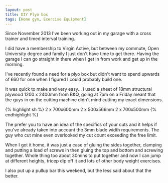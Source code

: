 ```yaml
---
layout: post
title: DIY Plyo box
tags: [Home gym, Exercise Equipment]
---
```


Since November 2013 I've been working out in my garage with a cross trainer and timed interval training.

I did have a membership to Virgin Active, but between my commute, Open University degree and family I just don't have time to get there. Having the garage I can go straight in there when I get in from work and get up in the morning.

I've recently found a need for a plyo box but didn't want to spend upwards of £60 for one when I figured I could probably build one.

It was quick to make and very easy... I used a sheet of 18mm structural plywood 1200 x 2400mm from B&Q, going at 7pm on a Friday meant that the guys in on the cutting machine didn't mind cutting my exact dimensions.

{% highlight sh %}
2 x 700x600mm
2 x 500x566mm
2 x 700x500mm
{% endhighlight %}

The prefer you to have an idea of the specifics of your cuts and it helps if you've already taken into account the 3mm blade width requirements. The guy who cut mine even overlooked my cut count exceeding the free limit.

When I got it home, it was just a case of gluing the sides together, clamping and putting a load of screws in then gluing the top and bottom and screwing together. Whole thing too about 30mins to put together and now I can jump at different heights, tricep dip off it and lots of other body weight exercises.

I also put up a pullup bar this weekend, but the less said about that the better.
